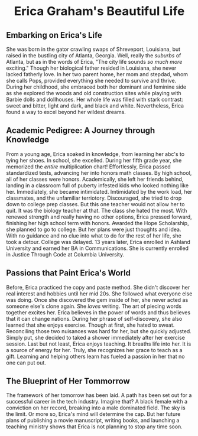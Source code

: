 # **<h3 style="text-align: center;">Erica Graham's Beautiful Life</h3>**

## **Embarking on Erica's Life**

She was born in the gator crawling swaps of Shreveport, Louisiana, but raised in the bustling city of Atlanta, Georgia. Well, really the _suburbs_ of Atlanta, but as in the words of Erica, "The city life sounds _so much more_ exciting." Though her biological father resided in Louisiana, she never lacked fatherly love. In her two parent home, her mom and stepdad, whom she calls Pops, provided everything she needed to survive and thrive. During her childhood, she embraced both her dominant and feminine side as she explored the woods and old construction sites while playing with Barbie dolls and dollhouses. Her whole life was filled with stark contrast: sweet and bitter, light and dark, and black and white. Nevertheless, Erica found a way to excel beyond her wildest dreams.

## **Academic Pedigree: A Journey through Knowledge**

From a young age, Erica soaked in knowledge, from learning her abc's to tying her shoes. In school, she excelled. During her fifth grade year, she memorized the _entire_ multiplication chart! Effortlessly, Erica passed standardized tests, advancing her into honors math classes. By high school, all of her classes were honors. Academically, she left her friends behind, landing in a classroom full of puberty infested kids who looked nothing like her. Immediately, she became intimidated. Imtimidated by the work load, her classmates, and the unfamiliar terriotory. Discouraged, she tried to drop down to college prep classes. But this one teacher would not allow her to quit. It was the biology teacher at that. The class she hated the most. With renewed strength and really having no other options, Erica pressed forward, finishing her high school term with honors. Awarded the Hope Scholarship, she planned to go to college. But her plans were just thoughts and idea. With no guidance and no clue into what to do for the rest of her life, she took a detour. College was delayed. 13 years later, Erica enrolled in Ashland University and earned her BA in Communications. She is currently enrolled in Justice Through Code at Columbia University.

## **Passions that Paint Erica's World**

Before, Erica practiced the copy and paste method. She didn't discover her real interest and hobbies until her mid 20s. She followed what everyone else was doing. Once she discovered the gem inside of her, she never acted as someone else's clone again. She _loves_ writing. The art of piecing words together excites her. Erica believes in the power of words and thus believes that it can change nations. During her phrase of self-discovery, she also learned that she enjoys exercise. Though at first, she hated to sweat. Reconciling those two nuisances was hard for her, but she quickly adjusted. Simply put, she decided to taked a shower immediately after her exercise session. Last but not least, Erica enjoys teaching. It breaths life into her. It is a source of energy for her. Truly, she recognizes her grace to teach as a gift. Learning and helping others learn has fueled a passion in her that no one can put out.

## **The Blueprint of Her Tommorrow**

The framework of her tomorrow has been laid. A path has been set out for a successful career in the tech industry. Imagine that? A black female with a conviction on her record, breaking into a male dominated field. The sky is the limit. Or more so, Erica's mind will determine the cap. But her future plans of publishing a movie manuscript, writing books, and launching a teaching ministry shows that Erica is not planning to stop any time soon.
